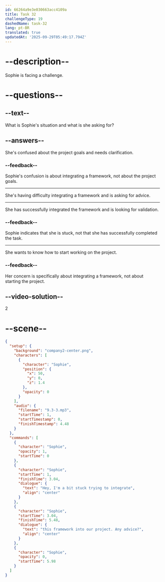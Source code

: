 ```yaml
---
id: 66264a9e3e030663acc4109a
title: Task 32
challengeType: 19
dashedName: task-32
lang: pt-BR
translated: true
updatedAt: '2025-09-29T05:49:17.794Z'
---
```


<!-- (Audio) Sophie: Hey, I'm a bit stuck trying to integrate this framework into our project. Any advice? -->

# --description--

Sophie is facing a challenge.

# --questions--

## --text--

What is Sophie's situation and what is she asking for?

## --answers--

She's confused about the project goals and needs clarification.

### --feedback--

Sophie's confusion is about integrating a framework, not about the project goals.

---

She's having difficulty integrating a framework and is asking for advice.

---

She has successfully integrated the framework and is looking for validation.

### --feedback--

Sophie indicates that she is stuck, not that she has successfully completed the task.

---

She wants to know how to start working on the project.

### --feedback--

Her concern is specifically about integrating a framework, not about starting the project.

## --video-solution--

2

# --scene--

```json
{
  "setup": {
    "background": "company2-center.png",
    "characters": [
      {
        "character": "Sophie",
        "position": {
          "x": 50,
          "y": 0,
          "z": 1.4
        },
        "opacity": 0
      }
    ],
    "audio": {
      "filename": "9.3-3.mp3",
      "startTime": 1,
      "startTimestamp": 0,
      "finishTimestamp": 4.48
    }
  },
  "commands": [
    {
      "character": "Sophie",
      "opacity": 1,
      "startTime": 0
    },
    {
      "character": "Sophie",
      "startTime": 1,
      "finishTime": 3.04,
      "dialogue": {
        "text": "Hey, I'm a bit stuck trying to integrate",
        "align": "center"
      }
    },
    {
      "character": "Sophie",
      "startTime": 3.04,
      "finishTime": 5.48,
      "dialogue": {
        "text": "this framework into our project. Any advice?",
        "align": "center"
      }
    },
    {
      "character": "Sophie",
      "opacity": 0,
      "startTime": 5.98
    }
  ]
}
```
